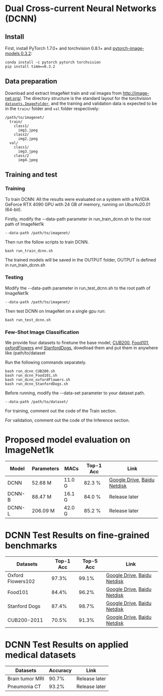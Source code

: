 # Dual Cross-current Neural Networks (DCNN)

## Install

First, install PyTorch 1.7.0+ and torchvision 0.8.1+ and [pytorch-image-models 0.3.2](https://github.com/rwightman/pytorch-image-models):

```
conda install -c pytorch pytorch torchvision
pip install timm==0.3.2
```

## Data preparation

Download and extract ImageNet train and val images from http://image-net.org/.
The directory structure is the standard layout for the torchvision [`datasets.ImageFolder`](https://pytorch.org/docs/stable/torchvision/datasets.html#imagefolder), and the training and validation data is expected to be in the `train/` folder and `val` folder respectively:

```
/path/to/imagenet/
  train/
    class1/
      img1.jpeg
    class2/
      img2.jpeg
  val/
    class1/
      img3.jpeg
    class/2
      img4.jpeg
```

## Training and test
### Training
To train DCNN: All the results were evaluated on a system with a NVIDIA GeForce RTX 4090 GPU with 24 GB of memory, running on Ubuntu20.01 (64-bit).

Firstly, modify the --data-path parameter in run_train_dcnn.sh to the root path of ImageNet1k
```
--data-path /path/to/imagenet/
```
Then run the follow scripts to train DCNN.
```
bash run_train_dcnn.sh
```
The trained models will be saved in the OUTPUT folder, OUTPUT is defined in run_train_dcnn.sh

### Testing
Modify the --data-path parameter in run_test_dcnn.sh to the root path of ImageNet1k
```
--data-path /path/to/imagenet/
```
Then test DCNN on ImageNet on a single gpu run:
```
bash run_test_dcnn.sh
```

### Few-Shot Image Classification
We provide four datasets to finetune the base model, [CUB200](https://www.vision.caltech.edu/datasets/cub_200_2011/), [Food101](https://www.kaggle.com/datasets/dansbecker/food-101/download?datasetVersionNumber=1), [oxfordFlowers](https://www.kaggle.com/datasets/nunenuh/pytorch-challange-flower-dataset/download?datasetVersionNumber=3) and [StanfordDogs](https://www.kaggle.com/datasets/jessicali9530/stanford-dogs-dataset/download?datasetVersionNumber=2), dowdload them and put them in anywhere like /path/to/dataset

Run the following commands separately.
```
bash run_dcnn_CUB200.sh
bash run_dcnn_Food101.sh
bash run_dcnn_oxfordFlowers.sh
bash run_dcnn_StanfordDogs.sh
```
Before running, modify the --data-set parameter to your dataset path.
```
--data-path /path/to/dataset/
```

For training, comment out the code of the Train section.

For validation, comment out the code of the Inference section.



# Proposed model evaluation on ImageNet1k
| Model  | Parameters | MACs   | Top-1 Acc | Link                                                                                                                                                                            |
|--------|------------|--------|-----------|---------------------------------------------------------------------------------------------------------------------------------------------------------------------------------|
| DCNN   | 52.68 M    | 11.0 G | 82.3 %    | [Google Drive](https://drive.google.com/file/d/1DcYmyYM0enILJjaBT7gEMzPFvEftiQ83/view?usp=drive_link), [Baidu Netdisk](https://pan.baidu.com/s/14VYegT_o4kHkFyskvLhr0w?pwd=51t2) |
| DCNN-B | 88.47 M    | 16.1 G | 84.0 %    | Release later                                                                                                                                                                   |
| DCNN-L | 206.09 M   | 42.0 G | 85.2 %    | Release later                                                                                                                                                                   |

# DCNN Test Results on fine-grained benchmarks
| Datasets          | Top-1 Acc | Top-5 Acc | Link |
|-------------------| ----------| --------- |---- |
| Oxford Flowers102 |   97.3%   |   99.1%   | [Google Drive](https://drive.google.com/file/d/17_nIoVZsRRztMOcRpMvs9A_kenwfzj3D/view?usp=drive_link), [Baidu Netdisk](https://pan.baidu.com/s/1d7hxg3JUGgpGMrhhiU5gCA?pwd=25c0)|
| Food101           |   84.4%   |   96.2%   | [Google Drive](https://drive.google.com/file/d/1ZGy1bHgbqjtEXPmo3DdiaqFo-rjk76Nf/view?usp=drive_link), [Baidu Netdisk](https://pan.baidu.com/s/1d36wszGlBeaqbaDtpeKwTg?pwd=7axm)|
| Stanford Dogs     |   87.4%   |   98.7%   | [Google Drive](https://drive.google.com/file/d/1WDBknPtvIfi7ejKCE3yKYwc1xUhUQUIt/view?usp=drive_link), [Baidu Netdisk](https://pan.baidu.com/s/1xFkFIM9I2uGT7cABANMk_g?pwd=3oqo)|
| CUB200-2011       |   70.5%   |   91.3%   | [Google Drive](https://drive.google.com/file/d/1yvVQV0N87-jrwHLdxuLI1x9IU3yoHGU0/view?usp=drive_link), [Baidu Netdisk](https://pan.baidu.com/s/1KdmRWzP8h7jCMN3DnhJc7A?pwd=hdbc)|

# DCNN Test Results on applied medical datasets
| Datasets        | Accuracy | Link          |
|-----------------|----------|---------------|
| Brain tumor MRI | 90.7%    | Release later |
| Pneumonia CT    | 93.2%    | Release later |

